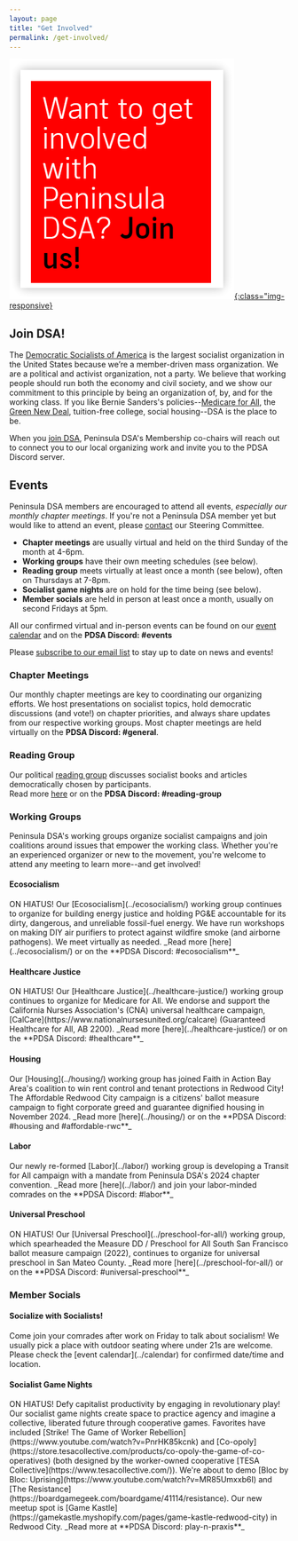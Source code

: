 ```yaml
---
layout: page
title: "Get Involved"
permalink: /get-involved/
---
```


[![Want to get involved with Peninsula DSA? Join us!](/assets/images/getinvolved.png){:class="img-responsive}](https://act.dsausa.org/donate/membership/)

<h2>Join DSA!</h2>

The [Democratic Socialists of America](https://www.dsausa.org/) is the largest socialist organization in the United States because we’re a member-driven mass organization. We are a political and activist organization, not a party. We believe that working people should run both the economy and civil society, and we show our commitment to this principle by being an organization of, by, and for the working class. If you like Bernie Sanders's policies--[Medicare for All](https://berniesanders.com/issues/medicare-for-all/), the [Green New Deal](https://berniesanders.com/issues/green-new-deal/), tuition-free college, social housing--DSA is the place to be.

When you [join DSA](https://www.dsausa.org/join), Peninsula DSA's Membership co-chairs will reach out to connect you to our local organizing work and invite you to the PDSA Discord server.

<h2>Events</h2>

Peninsula DSA members are encouraged to attend all events, _especially our monthly chapter meetings_. If you're not a Peninsula DSA member yet but would like to attend an event, please [contact](mailto:info@peninsuladsa.org) our Steering Committee. 

* **Chapter meetings** are usually virtual and held on the third Sunday of the month at 4-6pm.
* **Working groups** have their own meeting schedules (see below).
* **Reading group** meets virtually at least once a month (see below), often on Thursdays at 7-8pm.
* **Socialist game nights** are on hold for the time being (see below).
* **Member socials** are held in person at least once a month, usually on second Fridays at 5pm.

All our confirmed virtual and in-person events can be found on our [event calendar](../calendar) and on the **PDSA Discord: #events**

Please [subscribe to our email list](http://eepurl.com/cNwNHH) to stay up to date on news and events!

<h3>Chapter Meetings</h3>

Our monthly chapter meetings are key to coordinating our organizing efforts. We host presentations on socialist topics, hold democratic discussions (and vote!) on chapter priorities, and always share updates from our respective working groups. Most chapter meetings are held virtually on the **PDSA Discord: #general**.

<h3>Reading Group</h3>

Our political [reading group](../political-reading/) discusses socialist books and articles democratically chosen by participants.  
Read more [here](../political-reading/) or on the **PDSA Discord: #reading-group**

<h3>Working Groups</h3>

Peninsula DSA's working groups organize socialist campaigns and join coalitions around issues that empower the working class. Whether you're an experienced organizer or new to the movement, you're welcome to attend any meeting to learn more--and get involved!

<h4>Ecosocialism</h4>
ON HIATUS! Our [Ecosocialism](../ecosocialism/) working group continues to organize for building energy justice and holding PG&E accountable for its dirty, dangerous, and unreliable fossil-fuel energy. We have run workshops on making DIY air purifiers to protect against wildfire smoke (and airborne pathogens). We meet virtually as needed.  
_Read more [here](../ecosocialism/) or on the **PDSA Discord: #ecosocialism**_

<h4>Healthcare Justice</h4>
ON HIATUS! Our [Healthcare Justice](../healthcare-justice/) working group continues to organize for Medicare for All. We endorse and support the California Nurses Association's (CNA) universal healthcare campaign, [CalCare](https://www.nationalnursesunited.org/calcare) (Guaranteed Healthcare for All, AB 2200).  
_Read more [here](../healthcare-justice/) or on the **PDSA Discord: #healthcare**_

<h4>Housing</h4>
Our [Housing](../housing/) working group has joined Faith in Action Bay Area's coalition to win rent control and tenant protections in Redwood City! The Affordable Redwood City campaign is a citizens' ballot measure campaign to fight corporate greed and guarantee dignified housing in November 2024.  
_Read more [here](../housing/) or on the **PDSA Discord: #housing and #affordable-rwc**_

<h4>Labor</h4>
Our newly re-formed [Labor](../labor/) working group is developing a Transit for All campaign with a mandate from Peninsula DSA's 2024 chapter convention.  
_Read more [here](../labor/) and join your labor-minded comrades on the **PDSA Discord: #labor**_

<h4>Universal Preschool</h4>
ON HIATUS! Our [Universal Preschool](../preschool-for-all/) working group, which spearheaded the Measure DD / Preschool for All South San Francisco ballot measure campaign (2022), continues to organize for universal preschool in San Mateo County.  
_Read more [here](../preschool-for-all/) or on the **PDSA Discord: #universal-preschool**_

<h3>Member Socials</h3>

<h4>Socialize with Socialists!</h4>
Come join your comrades after work on Friday to talk about socialism!  We usually pick a place with outdoor seating where under 21s are welcome. Please check the [event calendar](../calendar) for confirmed date/time and location.

<h4>Socialist Game Nights</h4>
ON HIATUS! Defy capitalist productivity by engaging in revolutionary play! Our socialist game nights create space to practice agency and imagine a collective, liberated future through cooperative games. Favorites have included [Strike! The Game of Worker Rebellion](https://www.youtube.com/watch?v=PnrHK85kcnk) and [Co-opoly](https://store.tesacollective.com/products/co-opoly-the-game-of-co-operatives) (both designed by the worker-owned cooperative [TESA Collective](https://www.tesacollective.com/)). We're about to demo [Bloc by Bloc: Uprising](https://www.youtube.com/watch?v=MR85Umxxb6I) and [The Resistance](https://boardgamegeek.com/boardgame/41114/resistance). Our new meetup spot is [Game Kastle](https://gamekastle.myshopify.com/pages/game-kastle-redwood-city) in Redwood City.  
_Read more at **PDSA Discord: play-n-praxis**_
